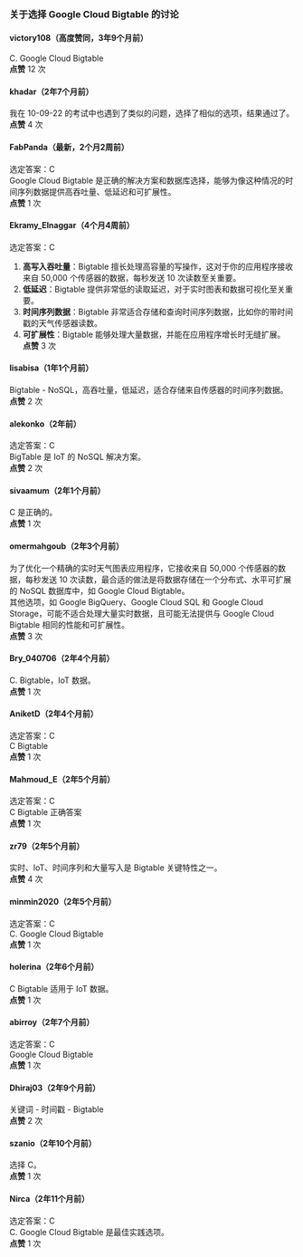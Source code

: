 ### 关于选择 Google Cloud Bigtable 的讨论

#### victory108（高度赞同，3年9个月前）
C. Google Cloud Bigtable  
**点赞** 12 次

#### khadar（2年7个月前）
我在 10-09-22 的考试中也遇到了类似的问题，选择了相似的选项，结果通过了。  
**点赞** 4 次

#### FabPanda（最新，2个月2周前）
选定答案：C  
Google Cloud Bigtable 是正确的解决方案和数据库选择，能够为像这种情况的时间序列数据提供高吞吐量、低延迟和可扩展性。  
**点赞** 1 次

#### Ekramy_Elnaggar（4个月4周前）
选定答案：C  
1. **高写入吞吐量**：Bigtable 擅长处理高容量的写操作，这对于你的应用程序接收来自 50,000 个传感器的数据，每秒发送 10 次读数至关重要。  
2. **低延迟**：Bigtable 提供非常低的读取延迟，对于实时图表和数据可视化至关重要。  
3. **时间序列数据**：Bigtable 非常适合存储和查询时间序列数据，比如你的带时间戳的天气传感器读数。  
4. **可扩展性**：Bigtable 能够处理大量数据，并能在应用程序增长时无缝扩展。  
**点赞** 3 次

#### lisabisa（1年1个月前）
Bigtable - NoSQL，高吞吐量，低延迟，适合存储来自传感器的时间序列数据。  
**点赞** 2 次

#### alekonko（2年前）
选定答案：C  
BigTable 是 IoT 的 NoSQL 解决方案。  
**点赞** 2 次

#### sivaamum（2年1个月前）
C 是正确的。  
**点赞** 1 次

#### omermahgoub（2年3个月前）
为了优化一个精确的实时天气图表应用程序，它接收来自 50,000 个传感器的数据，每秒发送 10 次读数，最合适的做法是将数据存储在一个分布式、水平可扩展的 NoSQL 数据库中，如 Google Cloud Bigtable。  
其他选项，如 Google BigQuery、Google Cloud SQL 和 Google Cloud Storage，可能不适合处理大量实时数据，且可能无法提供与 Google Cloud Bigtable 相同的性能和可扩展性。  
**点赞** 3 次

#### Bry_040706（2年4个月前）
C. Bigtable，IoT 数据。  
**点赞** 1 次

#### AniketD（2年4个月前）
选定答案：C  
C Bigtable  
**点赞** 1 次

#### Mahmoud_E（2年5个月前）
选定答案：C  
C Bigtable 正确答案  
**点赞** 1 次

#### zr79（2年5个月前）
实时、IoT、时间序列和大量写入是 Bigtable 关键特性之一。  
**点赞** 4 次

#### minmin2020（2年5个月前）
选定答案：C  
C. Google Cloud Bigtable  
**点赞** 1 次

#### holerina（2年6个月前）
C Bigtable 适用于 IoT 数据。  
**点赞** 1 次

#### abirroy（2年7个月前）
选定答案：C  
Google Cloud Bigtable  
**点赞** 1 次

#### Dhiraj03（2年9个月前）
关键词 - 时间戳 - Bigtable  
**点赞** 2 次

#### szanio（2年10个月前）
选择 C。  
**点赞** 1 次

#### Nirca（2年11个月前）
选定答案：C  
C. Google Cloud Bigtable 是最佳实践选项。  
**点赞** 1 次
